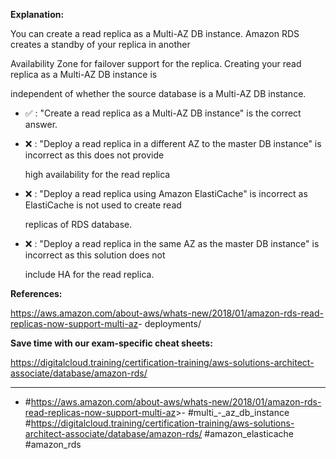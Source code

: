 **Explanation:**

You can create a read replica as a Multi-AZ DB instance. Amazon RDS creates a standby of your replica in another

Availability Zone for failover support for the replica. Creating your read replica as a Multi-AZ DB instance is

independent of whether the source database is a Multi-AZ DB instance.

- ✅ :  "Create a read replica as a Multi-AZ DB instance" is the correct answer.

- ❌ :  "Deploy a read replica in a different AZ to the master DB instance" is incorrect as this does not provide

  high availability for the read replica

- ❌ :  "Deploy a read replica using Amazon ElastiCache" is incorrect as ElastiCache is not used to create read

  replicas of RDS database.

- ❌ :  "Deploy a read replica in the same AZ as the master DB instance" is incorrect as this solution does not

  include HA for the read replica.

**References:**

<https://aws.amazon.com/about-aws/whats-new/2018/01/amazon-rds-read-replicas-now-support-multi-az>- deployments/

**Save time with our exam-specific cheat sheets:**

<https://digitalcloud.training/certification-training/aws-solutions-architect-associate/database/amazon-rds/>

----

- #<https://aws.amazon.com/about-aws/whats-new/2018/01/amazon-rds-read-replicas-now-support-multi-az>>- #multi_-_az_db_instance #<https://digitalcloud.training/certification-training/aws-solutions-architect-associate/database/amazon-rds/> #amazon_elasticache #amazon_rds
